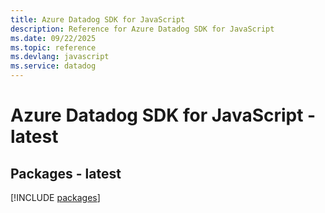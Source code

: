 ```yaml
---
title: Azure Datadog SDK for JavaScript
description: Reference for Azure Datadog SDK for JavaScript
ms.date: 09/22/2025
ms.topic: reference
ms.devlang: javascript
ms.service: datadog
---
```

# Azure Datadog SDK for JavaScript - latest
## Packages - latest
[!INCLUDE [packages](datadog-index.md)]